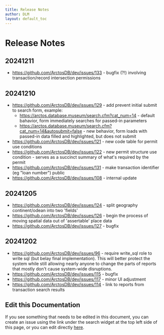 ```yaml
---
title: Release Notes
author: DLM
layout: default_toc
---
```


# Release Notes

## 20241211

* <https://github.com/ArctosDB/dev/issues/133> - bugfix (?!) involving transaction/record intersection permissions

## 20241210

* <https://github.com/ArctosDB/dev/issues/129> - add prevent initial submit to search form, example:
	* https://arctos.database.museum/search.cfm?cat_num=14 - default bahavior, form immediately searches for passed-in parameters
	* https://arctos.database.museum/search.cfm?cat_num=14&autosubmit=false - new behavior, form loads with passed-in data filled and highlighted, but does not submit
* <https://github.com/ArctosDB/dev/issues/121> - new code table for permit use conditions
* <https://github.com/ArctosDB/dev/issues/122> - new permit structure use condition - serves as a succinct summary of what's required by the permit
* <https://github.com/ArctosDB/dev/issues/131> - make transaction identifier (eg "loan number") public
* <https://github.com/ArctosDB/dev/issues/108> - internal update


## 20241205

* <https://github.com/ArctosDB/dev/issues/124> - split geography continent/odean into two 'fields'
* <https://github.com/ArctosDB/dev/issues/126> - begin the process of moving spatial data out of 'assertable' place data
* <https://github.com/ArctosDB/dev/issues/127> - bugfix

## 20241202

* <https://github.com/ArctosDB/dev/issues/96> - require write_sql role to write sql (but belay final implementation). This will better protect the system while still allowing nearly anyone to change the parts of reports that mostly don't cause system-wide disruptions.
* <https://github.com/ArctosDB/dev/issues/115> - bugfix
* <https://github.com/ArctosDB/dev/issues/117> - minor UI adjustment
* <https://github.com/ArctosDB/dev/issues/114> - link to reports from transaction search results
   
## Edit this Documentation

If you see something that needs to be edited in this document, you can create an issue using the link under the search widget at the top left side of this page, or you can edit directly <a href="https://github.com/ArctosDB/documentation-wiki/edit/gh-pages/_documentation/release.markdown" target="_blank">here</a>.
